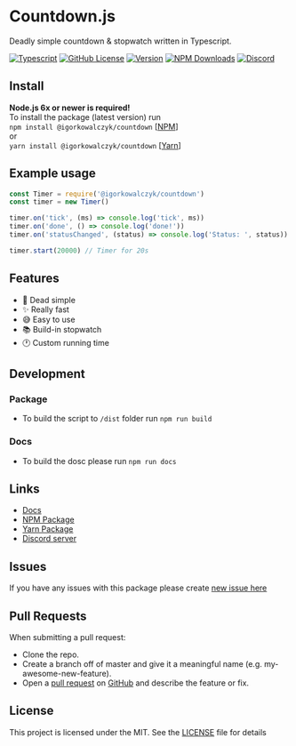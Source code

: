 # Countdown.js
Deadly simple countdown & stopwatch written in Typescript.

[![Typescript](https://img.shields.io/github/workflow/status/igorkowalczyk/countdown/Typescript?style=flat-square&logo=github&color=%2334D058)](https://igorkowalczyk.github.io/countdown)
[![GitHub License](https://img.shields.io/github/license/igorkowalczyk/countdown?color=%2334D058&logo=github&style=flat-square)](https://igorkowalczyk.github.io/countdown/license.txt)
[![Version](https://img.shields.io/github/v/release/igorkowalczyk/countdown?color=%2334D058&logo=github&style=flat-square)](https://github.com/igorkowalczyk/countdown/releases)
[![NPM Downloads](https://img.shields.io/npm/dt/@igorkowalczyk/countdown?style=flat-square&logo=npm&color=%2334D058)](https://npmjs.org/package/@igorkowalczyk/countdown)
[![Discord](https://img.shields.io/discord/666599184844980224?color=%2334D058&logo=discord&style=flat-square&logoColor=7289da)](https://redirect-majoexe.herokuapp.com/majo-v12)


## Install
**Node.js 6x or newer is required!**<br>
To install the package (latest version) run<br>
`npm install @igorkowalczyk/countdown` [[NPM](https://npmjs.org/package/@igorkowalczyk/countdown)]<br>
or<br>
`yarn install @igorkowalczyk/countdown` [[Yarn](https://yarnpkg.com/package/@igorkowalczyk/countdown)]

## Example usage
```js
const Timer = require('@igorkowalczyk/countdown')
const timer = new Timer()

timer.on('tick', (ms) => console.log('tick', ms))
timer.on('done', () => console.log('done!'))
timer.on('statusChanged', (status) => console.log('Status: ', status))

timer.start(20000) // Timer for 20s
```

## Features
- 📝 Dead simple
- ✨ Really fast
- 😅 Easy to use
- 📚 Build-in stopwatch
- 🕐 Custom running time

## Development
### Package
 - To build the script to `/dist` folder run `npm run build`
### Docs
 - To build the dosc please run `npm run docs`

## Links
 - [Docs](https://igorkowalczyk.github.io/countdown)
 - [NPM Package](https://npmjs.org/package/@igorkowalczyk/countdown)
 - [Yarn Package](https://yarnpkg.com/package/@igorkowalczyk/countdown)
 - [Discord server](https://redirect-majoexe.herokuapp.com/majo-v12)

## Issues
If you have any issues with this package please create [new issue here](https://github.com/igorkowalczyk/countdown/issues)

## Pull Requests
When submitting a pull request:
- Clone the repo.
- Create a branch off of master and give it a meaningful name (e.g. my-awesome-new-feature).
- Open a [pull request](https://github.com/igorkowalczyk/countdown/pulls) on [GitHub](https://github.com) and describe the feature or fix.

## License
This project is licensed under the MIT. See the [LICENSE](https://github.com/igorkowalczyk/countdown/blob/master/license.txt) file for details

